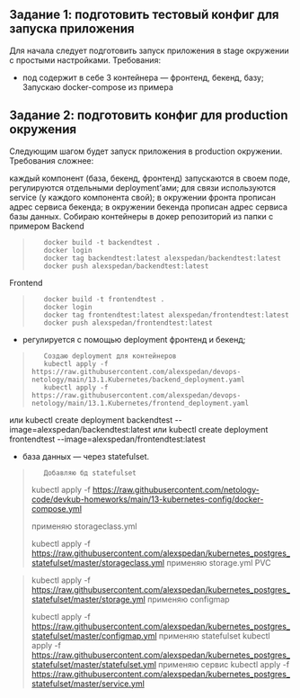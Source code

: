## Задание 1: подготовить тестовый конфиг для запуска приложения
Для начала следует подготовить запуск приложения в stage окружении с простыми настройками. Требования:

- под содержит в себе 3 контейнера — фронтенд, бекенд, базу;
Запускаю docker-compose из примера

## Задание 2: подготовить конфиг для production окружения
Следующим шагом будет запуск приложения в production окружении. Требования сложнее:

каждый компонент (база, бекенд, фронтенд) запускаются в своем поде, регулируются отдельными deployment’ами;
для связи используются service (у каждого компонента свой);
в окружении фронта прописан адрес сервиса бекенда;
в окружении бекенда прописан адрес сервиса базы данных.
        Собираю контейнеры в докер репозиторий из папки с примером
Backend
>        docker build -t backendtest .
>        docker login
>        docker tag backendtest:latest alexspedan/backendtest:latest
>        docker push alexspedan/backendtest:latest
Frontend
>        docker build -t frontendtest .
>        docker login
>        docker tag frontendtest:latest alexspedan/frontendtest:latest
>        docker push alexspedan/frontendtest:latest
- регулируется с помощью deployment фронтенд и бекенд;
>        Создаю deployment для контейнеров
>        kubectl apply -f https://raw.githubusercontent.com/alexspedan/devops-netology/main/13.1.Kubernetes/backend_deployment.yaml
>        kubectl apply -f https://raw.githubusercontent.com/alexspedan/devops-netology/main/13.1.Kubernetes/frontend_deployment.yaml
или kubectl create deployment backendtest --image=alexspedan/backendtest:latest
или kubectl create deployment frontendtest --image=alexspedan/frontendtest:latest
- база данных — через statefulset.
>        Добавляю бд statefulset  
> kubectl apply -f https://raw.githubusercontent.com/netology-code/devkub-homeworks/main/13-kubernetes-config/docker-compose.yml
> 
> применяю storageclass.yml
> 
> kubectl apply -f https://raw.githubusercontent.com/alexspedan/kubernetes_postgres_statefulset/master/storageclass.yml
применяю storage.yml PVC

> kubectl apply -f https://raw.githubusercontent.com/alexspedan/kubernetes_postgres_statefulset/master/storage.yml
> применяю configmap
> 
> kubectl apply -f https://raw.githubusercontent.com/alexspedan/kubernetes_postgres_statefulset/master/configmap.yml
> применяю statefulset
> kubectl apply -f https://raw.githubusercontent.com/alexspedan/kubernetes_postgres_statefulset/master/statefulset.yml
> применяю сервис
>kubectl apply -f https://raw.githubusercontent.com/alexspedan/kubernetes_postgres_statefulset/master/service.yml


